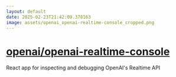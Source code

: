```yaml
---
layout: default
date: 2025-02-23T21:42:09.378163
image: assets/openai_openai-realtime-console_cropped.png
---
```


# [openai/openai-realtime-console](https://github.com/openai/openai-realtime-console)

React app for inspecting and debugging OpenAI's Realtime API
